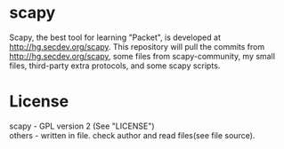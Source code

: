 scapy
=====

Scapy, the best tool for learning "Packet", is developed at <http://hg.secdev.org/scapy>.
This repository will pull the commits from <http://hg.secdev.org/scapy>, 
some files from scapy-community, my small files, third-party extra protocols, 
and some scapy scripts.

License
=====
scapy - GPL version 2 (See "LICENSE")  
others - written in file. check author and read files(see file source).
